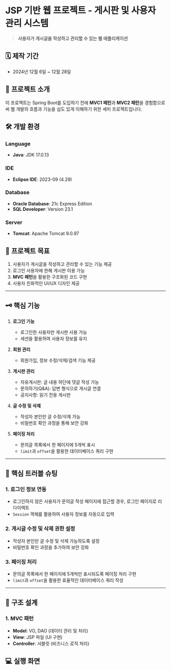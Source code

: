 # JSP 기반 웹 프로젝트 - 게시판 및 사용자 관리 시스템

> **사용자가 게시글을 작성하고 관리할 수 있는 웹 애플리케이션**


## 🗓 제작 기간
- 2024년 12월 6일 ~ 12월 28일


## 📌 프로젝트 소개
이 프로젝트는 Spring Boot를 도입하기 전에 **MVC1 패턴**과 **MVC2 패턴**을 경험함으로써 웹 개발의 흐름과 기능을 심도 있게 이해하기 위한 세미 프로젝트입니다.


## 🛠 개발 환경
### Language
- **Java**: JDK 17.0.13

### IDE
- **Eclipse IDE**: 2023-09 (4.29)

### Database
- **Oracle Database**: 21c Express Edition
- **SQL Developer**: Version 23.1

### Server
- **Tomcat**: Apache Tomcat 9.0.97


## 🎯 프로젝트 목표

1. 사용자가 게시글을 작성하고 관리할 수 있는 기능 제공
2. 로그인 사용자에 한해 게시판 이용 가능
3. **MVC 패턴**을 활용한 구조화된 코드 구현
4. 사용자 친화적인 UI/UX 디자인 제공

---

## 🗝 핵심 기능
1. **로그인 기능**
   - 로그인한 사용자만 게시판 사용 가능
   - 세션을 활용하여 사용자 정보를 유지

2. **회원 관리**
   - 회원가입, 정보 수정/삭제/검색 기능 제공

3. **게시판 관리**
   - 자유게시판: 글 내용 하단에 댓글 작성 가능
   - 문의하기(Q&A): 답변 형식으로 게시글 연결
   - 공지사항: 읽기 전용 게시판

4. **글 수정 및 삭제**
   - 작성자 본인만 글 수정/삭제 가능
   - 비밀번호 확인 과정을 통해 보안 강화

5. **페이징 처리**
   - 문의글 목록에서 한 페이지에 5개씩 표시
   - `limit`과 `offset`을 활용한 데이터베이스 쿼리 구현

---

## 🚧 핵심 트러블 슈팅

### 1. 로그인 정보 연동
   - 로그인하지 않은 사용자가 문의글 작성 페이지에 접근할 경우, 로그인 페이지로 리다이렉트
   - `Session` 객체를 활용하여 사용자 정보를 자동으로 입력

### 2. 게시글 수정 및 삭제 권한 설정
   - 작성자 본인만 글 수정 및 삭제 가능하도록 설정
   - 비밀번호 확인 과정을 추가하여 보안 강화

### 3. 페이징 처리
   - 문의글 목록에서 한 페이지에 5개씩만 표시되도록 페이징 처리 구현
   - `limit`과 `offset`을 활용한 효율적인 데이터베이스 쿼리 작성

---

## 📜 구조 설계

### 1. MVC 패턴
  - **Model**: VO, DAO (데이터 관리 및 처리)
  - **View**: JSP 파일 (UI 구현)
  - **Controller**: 서블릿 (비즈니스 로직 처리)


## 💻 실행 화면

